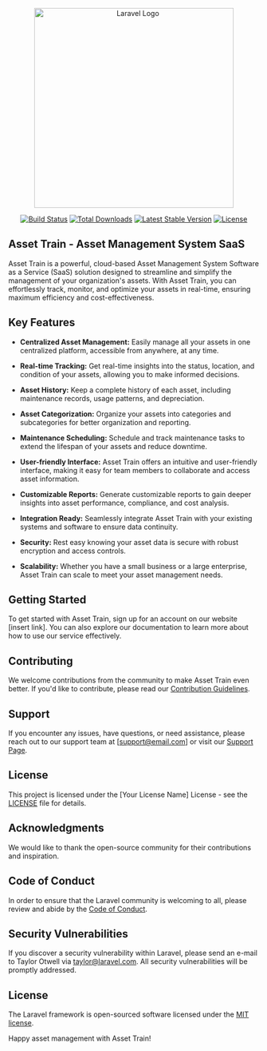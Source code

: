 <p align="center"><a href="https://laravel.com" target="_blank"><img src="https://raw.githubusercontent.com/laravel/art/master/logo-lockup/5%20SVG/2%20CMYK/1%20Full%20Color/laravel-logolockup-cmyk-red.svg" width="400" alt="Laravel Logo"></a></p>

<p align="center">
<a href="https://github.com/laravel/framework/actions"><img src="https://github.com/laravel/framework/workflows/tests/badge.svg" alt="Build Status"></a>
<a href="https://packagist.org/packages/laravel/framework"><img src="https://img.shields.io/packagist/dt/laravel/framework" alt="Total Downloads"></a>
<a href="https://packagist.org/packages/laravel/framework"><img src="https://img.shields.io/packagist/v/laravel/framework" alt="Latest Stable Version"></a>
<a href="https://packagist.org/packages/laravel/framework"><img src="https://img.shields.io/packagist/l/laravel/framework" alt="License"></a>
</p>

## Asset Train - Asset Management System SaaS

Asset Train is a powerful, cloud-based Asset Management System Software as a Service (SaaS) solution designed to streamline and simplify the management of your organization's assets. With Asset Train, you can effortlessly track, monitor, and optimize your assets in real-time, ensuring maximum efficiency and cost-effectiveness.

## Key Features

- **Centralized Asset Management:** Easily manage all your assets in one centralized platform, accessible from anywhere, at any time.

- **Real-time Tracking:** Get real-time insights into the status, location, and condition of your assets, allowing you to make informed decisions.

- **Asset History:** Keep a complete history of each asset, including maintenance records, usage patterns, and depreciation.

- **Asset Categorization:** Organize your assets into categories and subcategories for better organization and reporting.

- **Maintenance Scheduling:** Schedule and track maintenance tasks to extend the lifespan of your assets and reduce downtime.

- **User-friendly Interface:** Asset Train offers an intuitive and user-friendly interface, making it easy for team members to collaborate and access asset information.

- **Customizable Reports:** Generate customizable reports to gain deeper insights into asset performance, compliance, and cost analysis.

- **Integration Ready:** Seamlessly integrate Asset Train with your existing systems and software to ensure data continuity.

- **Security:** Rest easy knowing your asset data is secure with robust encryption and access controls.

- **Scalability:** Whether you have a small business or a large enterprise, Asset Train can scale to meet your asset management needs.

## Getting Started

To get started with Asset Train, sign up for an account on our website [insert link]. You can also explore our documentation to learn more about how to use our service effectively.

## Contributing

We welcome contributions from the community to make Asset Train even better. If you'd like to contribute, please read our [Contribution Guidelines](link-to-contributing-guidelines).

## Support

If you encounter any issues, have questions, or need assistance, please reach out to our support team at [support@email.com] or visit our [Support Page](link-to-support).

## License

This project is licensed under the [Your License Name] License - see the [LICENSE](LICENSE) file for details.

## Acknowledgments

We would like to thank the open-source community for their contributions and inspiration.



## Code of Conduct

In order to ensure that the Laravel community is welcoming to all, please review and abide by the [Code of Conduct](https://laravel.com/docs/contributions#code-of-conduct).

## Security Vulnerabilities

If you discover a security vulnerability within Laravel, please send an e-mail to Taylor Otwell via [taylor@laravel.com](mailto:taylor@laravel.com). All security vulnerabilities will be promptly addressed.

## License

The Laravel framework is open-sourced software licensed under the [MIT license](https://opensource.org/licenses/MIT).

Happy asset management with Asset Train!
